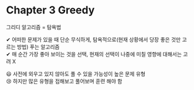 # Chapter 3   Greedy

그리디 알고리즘 = 탐욕법


✔ 어떠한 문제가 있을 때 단순 무식하게, 탐욕적으로(현재 상황에서 당장 좋은 것만 고르는 방법) 푸는 알고리즘   
✔ 매 순간 가장 좋아 보이는 것을 선택, 현재의 선택이 나중에 미칠 영향에 대해서는 고려 X




😃 사전에 외우고 있지 않아도 풀 수 있을 가능성이 높은 문제 유형   
😢 하지만 많은 유형을 접해보고 풀어보며 훈련 해야 함
